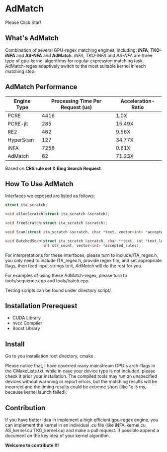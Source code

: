# AdMatch

Please Click Star!

## What's AdMatch

Combination of several GPU-regex matching engines, including: **iNFA**, **TKO-iNFA** and **AS-NFA** and **AdMatch**.
*iNFA*, *TKO-iNFA* and *AS-NFA* are three type of gpu-kernel algorithms for regular expression matching task.
AdMatch-regex adaptively switch to the most suitable kernel in each matching step.

## AdMatch Performance

| Engine Type |  Processing Time Per Request (us) | Acceleration-Ratio |
| -- | -- | -- |
| PCRE | 4416 | 1.0X |
| PCRE-jit | 285 | 15.49X |
| RE2 | 462 | 9.56X |
| HyperScan | 127 | 34.77X |
| iNFA | 7258 | 0.61X |
| AdMatch | 62 | 71.23X |

Based on **CRS rule set** & **Bing Search Request**.

## How To Use AdMatch

Interfaces we exposed are listed as follows:

```c++
struct ita_scratch;

void allocScratch(struct ita_scratch &scratch);

void freeScratch(struct ita_scratch &scratch);

void Scan(struct ita_scratch &scratch, char *text, vector<int> *accepted_rules);

void BatchedScan(struct ita_scratch &scratch, char **text, int *text_len,
                 int str_count, vector<int> *accepted_rules);
```

For interpretations for these interfaces, please turn to include/ITA_regex.h, you only need to include ITA_regex.h,
provide regex file, and set appropriate flags, then feed input strings to it, *AdMatch* will do the rest for you.

For examples of using these AdMatch-regex, please turn to tools/sequence.cpp and tools/batch.cpp.

Testing scripts can be found under directory script/.

## Installation Prerequest

- CUDA Library
- nvcc Compiler
- Boost Library

## Install

Go to you installation root directory, cmake <CMakeFile-Path>.
  
Please notice that, I have coverred many mainstream GPU's arch-flags in the CMakeLists.txt, while in case your device type is not included, please check it prior your installation. The compiled tools may run on unspecified devices without warnning or report errors, but the matching results will be incorrect and the timing results could be extreme short (like 1e-5 ms, because kernel launch failed).

## Contribution

If you have better idea in implement a high efficient gpu-regex engine, you can implement the kernel in an individual .cu file (like iNFA_kernel.cu AS_kernel.cu TKO_kernel.cu) and make a pull request. If possible append a document on the key idea of your kernel algorithm.

**Welcome to contribute !!!**
